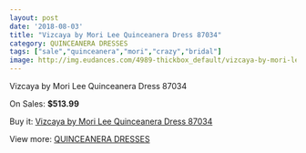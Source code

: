 ```yaml
---
layout: post
date: '2018-08-03'
title: "Vizcaya by Mori Lee Quinceanera Dress 87034"
category: QUINCEANERA DRESSES
tags: ["sale","quinceanera","mori","crazy","bridal"]
image: http://img.eudances.com/4989-thickbox_default/vizcaya-by-mori-lee-quinceanera-dress-87034.jpg
---
```

Vizcaya by Mori Lee Quinceanera Dress 87034

On Sales: **$513.99**
<a href="https://www.eudances.com/en/quinceanera-dresses/1684-vizcaya-by-mori-lee-quinceanera-dress-87034.html"><amp-img layout="responsive" width="600" height="600" src="//img.eudances.com/4989-thickbox_default/vizcaya-by-mori-lee-quinceanera-dress-87034.jpg" alt="Vizcaya by Mori Lee Quinceanera Dress 87034 0" /></a>
<a href="https://www.eudances.com/en/quinceanera-dresses/1684-vizcaya-by-mori-lee-quinceanera-dress-87034.html"><amp-img layout="responsive" width="600" height="600" src="//img.eudances.com/4990-thickbox_default/vizcaya-by-mori-lee-quinceanera-dress-87034.jpg" alt="Vizcaya by Mori Lee Quinceanera Dress 87034 1" /></a>

Buy it: [Vizcaya by Mori Lee Quinceanera Dress 87034](https://www.eudances.com/en/quinceanera-dresses/1684-vizcaya-by-mori-lee-quinceanera-dress-87034.html "Vizcaya by Mori Lee Quinceanera Dress 87034")

View more: [QUINCEANERA DRESSES](https://www.eudances.com/en/17-quinceanera-dresses "QUINCEANERA DRESSES")